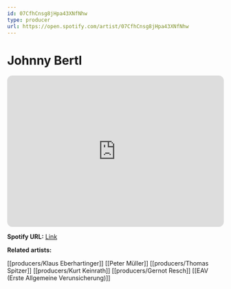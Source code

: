 ```yaml
---
id: 07CfhCnsg8jHpa43XNfNhw
type: producer
url: https://open.spotify.com/artist/07CfhCnsg8jHpa43XNfNhw
---
```

# Johnny Bertl

<iframe style="border-radius:12px" src="https://open.spotify.com/embed/artist/07CfhCnsg8jHpa43XNfNhw" width="100%" height="352" frameBorder="0" allowfullscreen="" allow="autoplay; clipboard-write; encrypted-media; fullscreen; picture-in-picture" loading="lazy"></iframe>

**Spotify URL:** [Link](https://open.spotify.com/artist/07CfhCnsg8jHpa43XNfNhw)

**Related artists:**

[[producers/Klaus Eberhartinger]]
[[Peter Müller]]
[[producers/Thomas Spitzer]]
[[producers/Kurt Keinrath]]
[[producers/Gernot Resch]]
[[EAV (Erste Allgemeine Verunsicherung)]]
